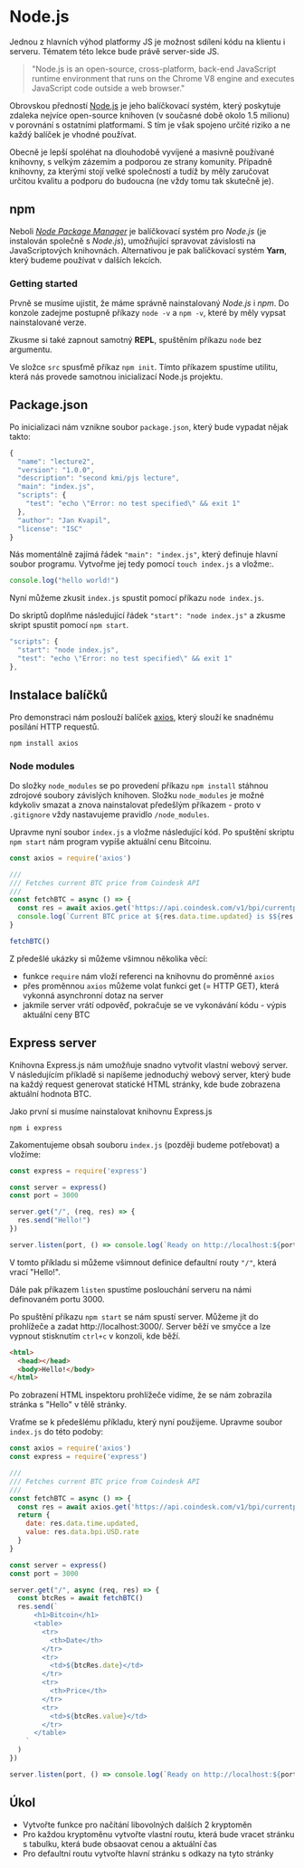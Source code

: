 # Node.js

Jednou z hlavních výhod platformy JS je možnost sdílení kódu na klientu i serveru. Tématem této lekce bude právě server-side JS.

> "Node.js is an open-source, cross-platform, back-end JavaScript runtime environment that runs on the Chrome V8 engine and executes JavaScript code outside a web browser."

Obrovskou předností [Node.js](https://nodejs.org/en/) je jeho balíčkovací systém, který poskytuje zdaleka nejvíce open-source knihoven (v současné době okolo 1.5 milionu) v porovnání s ostatními platformami. S tím je však spojeno určité riziko a ne každý balíček je vhodné používat. 

Obecně je lepší spoléhat na dlouhodobě vyvíjené a masivně používané knihovny, s velkým zázemím a podporou ze strany komunity. Případně knihovny, za kterými stojí velké společností a tudíž by měly zaručovat určitou kvalitu a podporu do budoucna (ne vždy tomu tak skutečně je).

## npm

Neboli [*Node Package Manager*](https://www.npmjs.com/) je balíčkovací systém pro *Node.js* (je instalován společně s *Node.js*), umožňující spravovat závislosti na JavaScriptových knihovnách. Alternativou je pak balíčkovací systém **Yarn**, který budeme používat v dalších lekcích.

### Getting started

Prvně se musíme ujistit, že máme správně nainstalovaný *Node.js* i *npm*. Do konzole zadejme postupně příkazy `node -v` a `npm -v`, které by měly vypsat nainstalované verze.

Zkusme si také zapnout samotný **REPL**, spuštěním příkazu `node` bez argumentu.

Ve složce `src` spusťmě příkaz `npm init`. Tímto příkazem spustíme utilitu, která nás provede samotnou inicializací Node.js projektu.

## Package.json

Po inicializaci nám vznikne soubor `package.json`, který bude vypadat nějak takto:

```javascript
{
  "name": "lecture2",
  "version": "1.0.0",
  "description": "second kmi/pjs lecture",
  "main": "index.js",
  "scripts": {
    "test": "echo \"Error: no test specified\" && exit 1"
  },
  "author": "Jan Kvapil",
  "license": "ISC"
}
```

Nás momentálně zajímá řádek `"main": "index.js"`, který definuje hlavní soubor programu. Vytvořme jej tedy pomocí `touch index.js` a vložme:.

```javascript
console.log("hello world!")
```

Nyní můžeme zkusit `index.js` spustit pomocí příkazu `node index.js`.

Do skriptů doplňme následující řádek `"start": "node index.js"` a zkusme skript spustit pomocí `npm start`.

```javascript
"scripts": {
  "start": "node index.js",
  "test": "echo \"Error: no test specified\" && exit 1"
},
```
## Instalace balíčků

Pro demonstraci nám poslouží balíček [axios](https://www.npmjs.com/package/axios), který slouží ke snadnému posílání HTTP requestů.

```
npm install axios
```

### Node modules

Do složky `node_modules` se po provedení příkazu `npm install` stáhnou zdrojové soubory závislých knihoven. Složku `node_modules` je možné kdykoliv smazat a znova nainstalovat předešlým příkazem - proto v `.gitignore` vždy nastavujeme pravidlo `/node_modules`.

Upravme nyní soubor `index.js` a vložme následující kód. Po spuštění skriptu `npm start` nám program vypíše aktuální cenu Bitcoinu.

```javascript
const axios = require('axios')

///
/// Fetches current BTC price from Coindesk API
/// 
const fetchBTC = async () => {
  const res = await axios.get('https://api.coindesk.com/v1/bpi/currentprice/btc.json')
  console.log(`Current BTC price at ${res.data.time.updated} is $${res.data.bpi.USD.rate}.`)
}

fetchBTC()
```
Z předešlé ukázky si můžeme všimnou několika věcí: 

* funkce `require` nám vloží referenci na knihovnu do proměnné `axios`
* přes proměnnou `axios` můžeme volat funkci get (= HTTP GET), která vykonná asynchronní dotaz na server
* jakmile server vrátí odpověď, pokračuje se ve vykonávání kódu - výpis aktuální ceny BTC

## Express server

Knihovna Express.js nám umožňuje snadno vytvořit vlastní webový server. V následujícím příkladě si napíšeme jednoduchý webový server, který bude na každý request generovat statické HTML stránky, kde bude zobrazena aktuální hodnota BTC. 

Jako první si musíme nainstalovat knihovnu Express.js

```
npm i express
```

Zakomentujeme obsah souboru `index.js` (později budeme potřebovat) a vložíme:

```javascript
const express = require('express')

const server = express()
const port = 3000

server.get("/", (req, res) => {
  res.send("Hello!")
})

server.listen(port, () => console.log(`Ready on http://localhost:${port}/...`)) 
```

V tomto příkladu si můžeme všimnout definice defaultní routy `"/"`, která vrací "Hello!".

Dále pak příkazem `listen` spustíme poslouchání serveru na námi definovaném portu 3000.

Po spuštění příkazu `npm start` se nám spustí server. Můžeme jít do prohlížeče a zadat http://localhost:3000/. Server běží ve smyčce a lze vypnout stisknutím `ctrl+c` v konzoli, kde běží. 


```html
<html>
  <head></head>
  <body>Hello!</body>
</html>
```

Po zobrazení HTML inspektoru prohlížeče vidíme, že se nám zobrazila stránka s "Hello" v tělě stránky.

Vraťme se k předešlému příkladu, který nyní použijeme. Upravme soubor `index.js` do této podoby:

```javascript
const axios = require('axios')
const express = require('express')

///
/// Fetches current BTC price from Coindesk API
/// 
const fetchBTC = async () => {
  const res = await axios.get('https://api.coindesk.com/v1/bpi/currentprice/btc.json')
  return {
    date: res.data.time.updated, 
    value: res.data.bpi.USD.rate
  }
}

const server = express()
const port = 3000

server.get("/", async (req, res) => {
  const btcRes = await fetchBTC()
  res.send(`
      <h1>Bitcoin</h1>
      <table>
        <tr>
          <th>Date</th>
        </tr>
        <tr>
          <td>${btcRes.date}</td>
        </tr>
        <tr>
          <th>Price</th>
        </tr>
        <tr>
          <td>${btcRes.value}</td>
        </tr>
      </table>
    `
  )
})

server.listen(port, () => console.log(`Ready on http://localhost:${port}/...`)) 
```



## Úkol

* Vytvořte funkce pro načítání libovolných dalších 2 kryptoměn
* Pro každou kryptoměnu vytvořte vlastní routu, která bude vracet stránku s tabulku, která bude obsaovat cenou a aktuální čas
* Pro defaultní routu vytvořte hlavní stránku s odkazy na tyto stránky 


